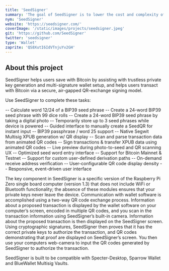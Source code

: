 ```yaml
---
title: 'SeedSigner'
summary: 'The goal of SeedSigner is to lower the cost and complexity of Bitcoin multi-signature wallet use. To accomplish this goal, SeedSigner offers anyone the opportunity to build a verifiably air-gapped, stateless Bitcoin signing device using inexpensive, publicly available hardware components (usually < $50).'
nym: 'SeedSigner'
website: 'https://seedsigner.com/'
coverImage: '/static/images/projects/seedsigner.jpeg'
git: 'https://github.com/SeedSigner'
twitter: 'seedsigner'
type: 'Wallet'
zaprite: 'QS8XutI6IdVTnjuYv2GH'
---
```


## About this project

SeedSigner helps users save with Bitcoin by assisting with trustless private key generation and multi-signature wallet setup, and helps users transact with Bitcoin via a secure, air-gapped QR-exchange signing model.

Use SeedSigner to complete these tasks:

-- Calculate word 12/24 of a BIP39 seed phrase
-- Create a 24-word BIP39 seed phrase with 99 dice rolls
-- Create a 24-word BIP39 seed phrase by taking a digital photo
-- Temporarily store up to 3 seed phrases while device is powered
-- Guided interface to manually create a SeedQR for instant input
-- BIP39 passphrase / word 25 support
-- Native Segwit Multisig XPUB generation w/ QR display
-- Scan and parse transaction data from animated QR codes
-- Sign transactions & transfer XPUB data using animated QR codes
-- Live preview during photo-to-seed and QR scanning UX
-- Optimized seed word entry interface
-- Support for Bitcoin Mainnet & Testnet
-- Support for custom user-defined derivation paths
-- On-demand receive address verification
-- User-configurable QR code display density
-- Responsive, event-driven user interface

The key component in SeedSigner is a specific version of the Raspberry Pi Zero single board computer (version 1.3) that does not include WiFi or Bluetooth functionality; the absence of these modules ensures that your private keys never leave the device. Communication with wallet software is accomplished using a two-way QR code exchange process. Information about a proposed transaction is displayed by the wallet software on your computer’s screen, encoded in multiple QR codes, and you scan in the transaction information using SeedSigner’s built-in camera. Information about the proposed transaction is then displayed on the SeedSigner screen. Using cryptographic signatures, SeedSigner then proves that it has the correct private keys to authorize the transaction, and QR codes demonstrating that proof are displayed on SeedSigner’s screen. You then use your computers web-camera to input the QR codes generated by SeedSigner to authorize the transaction.

SeedSigner is built to be compatible with Specter-Desktop, Sparrow Wallet and BlueWallet Multisig Vaults.